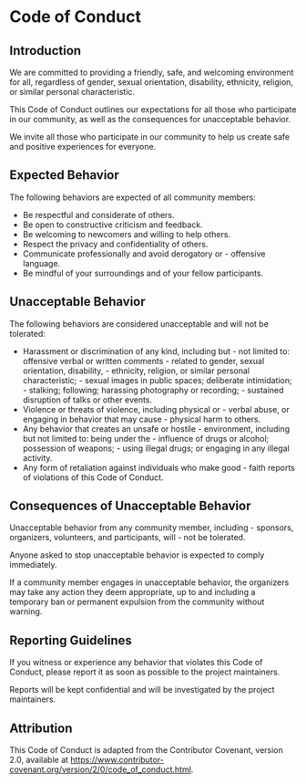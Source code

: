 # Code of Conduct

## Introduction

We are committed to providing a friendly, safe, and welcoming environment for all, regardless of gender, sexual orientation, disability, ethnicity, religion, or similar personal characteristic.

This Code of Conduct outlines our expectations for all those who participate in our community, as well as the consequences for unacceptable behavior.

We invite all those who participate in our community to help us create safe and positive experiences for everyone.

## Expected Behavior

The following behaviors are expected of all community members:

- Be respectful and considerate of others.
- Be open to constructive criticism and feedback.
- Be welcoming to newcomers and willing to help others.
- Respect the privacy and confidentiality of others.
- Communicate professionally and avoid derogatory or - offensive language.
- Be mindful of your surroundings and of your fellow participants.

## Unacceptable Behavior

The following behaviors are considered unacceptable and will not be tolerated:

- Harassment or discrimination of any kind, including but - not limited to: offensive verbal or written comments - related to gender, sexual orientation, disability, - ethnicity, religion, or similar personal characteristic; - sexual images in public spaces; deliberate intimidation; - stalking; following; harassing photography or recording; - sustained disruption of talks or other events.
- Violence or threats of violence, including physical or - verbal abuse, or engaging in behavior that may cause - physical harm to others.
- Any behavior that creates an unsafe or hostile - environment, including but not limited to: being under the - influence of drugs or alcohol; possession of weapons; - using illegal drugs; or engaging in any illegal activity.
- Any form of retaliation against individuals who make good - faith reports of violations of this Code of Conduct.

## Consequences of Unacceptable Behavior

Unacceptable behavior from any community member, including - sponsors, organizers, volunteers, and participants, will - not be tolerated.

Anyone asked to stop unacceptable behavior is expected to comply immediately.

If a community member engages in unacceptable behavior, the organizers may take any action they deem appropriate, up to and including a temporary ban or permanent expulsion from the community without warning.

## Reporting Guidelines

If you witness or experience any behavior that violates this Code of Conduct, please report it as soon as possible to the project maintainers.

Reports will be kept confidential and will be investigated by the project maintainers.

## Attribution

This Code of Conduct is adapted from the Contributor Covenant, version 2.0, available at https://www.contributor-covenant.org/version/2/0/code_of_conduct.html.
